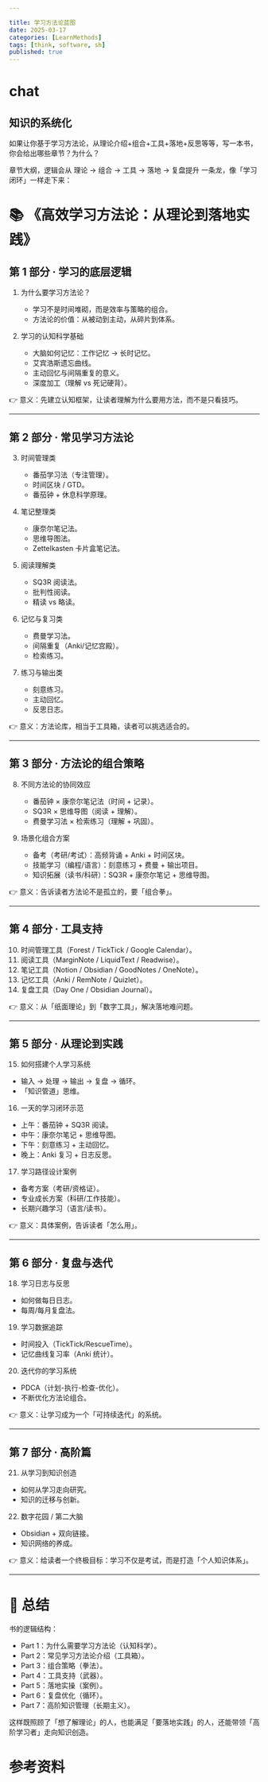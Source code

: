 ```yaml
---

title: 学习方法论蓝图
date: 2025-03-17
categories: [LearnMethods]
tags: [think, software, sh]
published: true
---
```


# chat

##  知识的系统化

如果让你基于学习方法论，从理论介绍+组合+工具+落地+反思等等，写一本书，你会给出哪些章节？为什么？


章节大纲，逻辑会从 理论 → 组合 → 工具 → 落地 → 复盘提升 一条龙，像「学习闭环」一样走下来：

# 📚 《高效学习方法论：从理论到落地实践》

## 第 1 部分 · 学习的底层逻辑

1. 为什么要学习方法论？

   * 学习不是时间堆砌，而是效率与策略的组合。
   * 方法论的价值：从被动到主动，从碎片到体系。
2. 学习的认知科学基础

   * 大脑如何记忆：工作记忆 → 长时记忆。
   * 艾宾浩斯遗忘曲线。
   * 主动回忆与间隔重复的意义。
   * 深度加工（理解 vs 死记硬背）。

👉 意义：先建立认知框架，让读者理解为什么要用方法，而不是只看技巧。

---

## 第 2 部分 · 常见学习方法论

3. 时间管理类

   * 番茄学习法（专注管理）。
   * 时间区块 / GTD。
   * 番茄钟 + 休息科学原理。
4. 笔记整理类

   * 康奈尔笔记法。
   * 思维导图法。
   * Zettelkasten 卡片盒笔记法。
5. 阅读理解类

   * SQ3R 阅读法。
   * 批判性阅读。
   * 精读 vs 略读。
6. 记忆与复习类

   * 费曼学习法。
   * 间隔重复（Anki/记忆宫殿）。
   * 检索练习。
7. 练习与输出类

   * 刻意练习。
   * 主动回忆。
   * 反思日志。

👉 意义：方法论库，相当于工具箱，读者可以挑选适合的。

---

## 第 3 部分 · 方法论的组合策略

8. 不同方法论的协同效应

   * 番茄钟 × 康奈尔笔记法（时间 + 记录）。
   * SQ3R × 思维导图（阅读 + 理解）。
   * 费曼学习法 × 检索练习（理解 + 巩固）。
9. 场景化组合方案

   * 备考（考研/考试）：高频背诵 + Anki + 时间区块。
   * 技能学习（编程/语言）：刻意练习 + 费曼 + 输出项目。
   * 知识拓展（读书/科研）：SQ3R + 康奈尔笔记 + 思维导图。

👉 意义：告诉读者方法论不是孤立的，要「组合拳」。

---

## 第 4 部分 · 工具支持

10. 时间管理工具（Forest / TickTick / Google Calendar）。
11. 阅读工具（MarginNote / LiquidText / Readwise）。
12. 笔记工具（Notion / Obsidian / GoodNotes / OneNote）。
13. 记忆工具（Anki / RemNote / Quizlet）。
14. 复盘工具（Day One / Obsidian Journal）。

👉 意义：从「纸面理论」到「数字工具」，解决落地难问题。

---

## 第 5 部分 · 从理论到实践

15. 如何搭建个人学习系统

* 输入 → 处理 → 输出 → 复盘 → 循环。
* 「知识管道」思维。

16. 一天的学习闭环示范

* 上午：番茄钟 + SQ3R 阅读。
* 中午：康奈尔笔记 + 思维导图。
* 下午：刻意练习 + 主动回忆。
* 晚上：Anki 复习 + 日志反思。

17. 学习路径设计案例

* 备考方案（考研/资格证）。
* 专业成长方案（科研/工作技能）。
* 长期兴趣学习（语言/读书）。

👉 意义：具体案例，告诉读者「怎么用」。

---

## 第 6 部分 · 复盘与迭代

18. 学习日志与反思

* 如何做每日日志。
* 每周/每月复盘法。

19. 学习数据追踪

* 时间投入（TickTick/RescueTime）。
* 记忆曲线复习率（Anki 统计）。

20. 迭代你的学习系统

* PDCA（计划-执行-检查-优化）。
* 不断优化方法论组合。

👉 意义：让学习成为一个「可持续迭代」的系统。

---

## 第 7 部分 · 高阶篇

21. 从学习到知识创造

* 如何从学习走向研究。
* 知识的迁移与创新。

22. 数字花园 / 第二大脑

* Obsidian + 双向链接。
* 知识网络的养成。

👉 意义：给读者一个终极目标：学习不仅是考试，而是打造「个人知识体系」。

---

# 🔑 总结

书的逻辑结构：

* Part 1：为什么需要学习方法论（认知科学）。
* Part 2：常见学习方法论介绍（工具箱）。
* Part 3：组合策略（拳法）。
* Part 4：工具支持（武器）。
* Part 5：落地实操（案例）。
* Part 6：复盘优化（循环）。
* Part 7：高阶知识管理（长期主义）。

这样既照顾了「想了解理论」的人，也能满足「要落地实践」的人，还能带领「高阶学习者」走向知识创造。


# 参考资料

